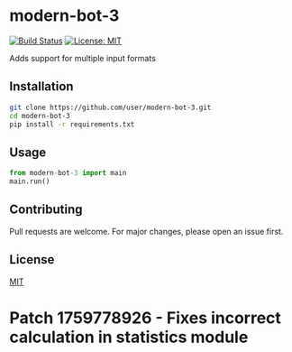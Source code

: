 # modern-bot-3

[![Build Status](https://img.shields.io/badge/build-passing-brightgreen.svg)]()
[![License: MIT](https://img.shields.io/badge/License-MIT-yellow.svg)]()

Adds support for multiple input formats

## Installation

```bash
git clone https://github.com/user/modern-bot-3.git
cd modern-bot-3
pip install -r requirements.txt
```

## Usage

```python
from modern-bot-3 import main
main.run()
```

## Contributing

Pull requests are welcome. For major changes, please open an issue first.

## License

[MIT](LICENSE)
# Patch 1759778926 - Fixes incorrect calculation in statistics module
